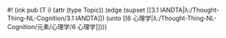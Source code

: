#! (ink pub (T i) (attr (type Topic)) (edge (supset [[3.1 IANDTA|λ:/Thought-Thing-NL-Cognition/3.1 IANDTA]]) (unto [[6 心理学|λ:/Thought-Thing-NL-Cognition/元素/心理学/6 心理学]])))